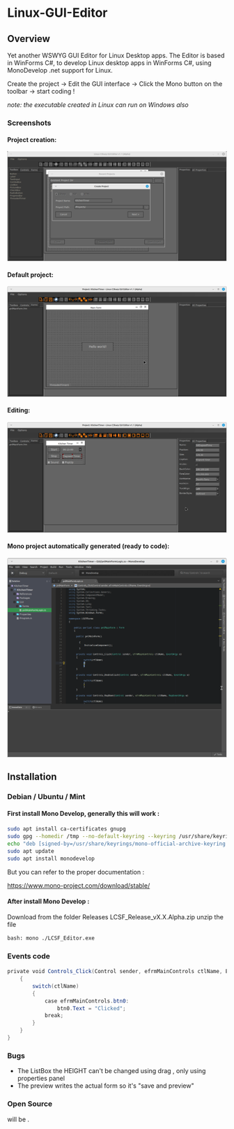 # Linux-GUI-Editor

## Overview

Yet another WSWYG GUI Editor for Linux Desktop apps.
The Editor is based in WinForms C#, to develop Linux  desktop apps in WinForms C#,
using MonoDevelop .net support for Linux.

Create the project -> Edit the GUI interface -> Click the Mono button on the toolbar -> start coding !

*note: the executable created in Linux can run on Windows also*

### Screenshots

#### Project creation:


![](Images/01-CreateProject.png)

####  Default project:

![](Images/02-WelcomeForm.png)

####  Editing:

![](Images/03-EditingForm.png)


#### Mono project automatically generated (ready to code):

![](Images/05-GeneratedMONOProject.png)


## Installation

### Debian / Ubuntu / Mint

#### First install Mono Develop, generally this will work :

```bash
sudo apt install ca-certificates gnupg
sudo gpg --homedir /tmp --no-default-keyring --keyring /usr/share/keyrings/mono-official-archive-keyring.gpg --keyserver hkp://keyserver.ubuntu.com:80 --recv-keys 3FA7E0328081BFF6A14DA29AA6A19B38D3D831EF
echo "deb [signed-by=/usr/share/keyrings/mono-official-archive-keyring.gpg] https://download.mono-project.com/repo/ubuntu stable-focal main" | sudo tee /etc/apt/sources.list.d/mono-official-stable.list
sudo apt update
sudo apt install monodevelop
```

But you can refer to the proper documentation :

https://www.mono-project.com/download/stable/

#### After install Mono Develop :

Download from the folder Releases  LCSF_Release_vX.X.Alpha.zip unzip the file

```bash
bash: mono ./LCSF_Editor.exe
```

### Events code

```C#
private void Controls_Click(Control sender, efrmMainControls ctlName, EventArgs e)
    {
        switch(ctlName)
        {
	        case efrmMainControls.btn0:
		        btn0.Text = "Clicked";
	        break;
        }
    }
}
```

### Bugs

*  The ListBox the HEIGHT can't be changed using drag , only using properties panel
* The preview writes the actual form so it's "save and preview"

### Open Source

will be .